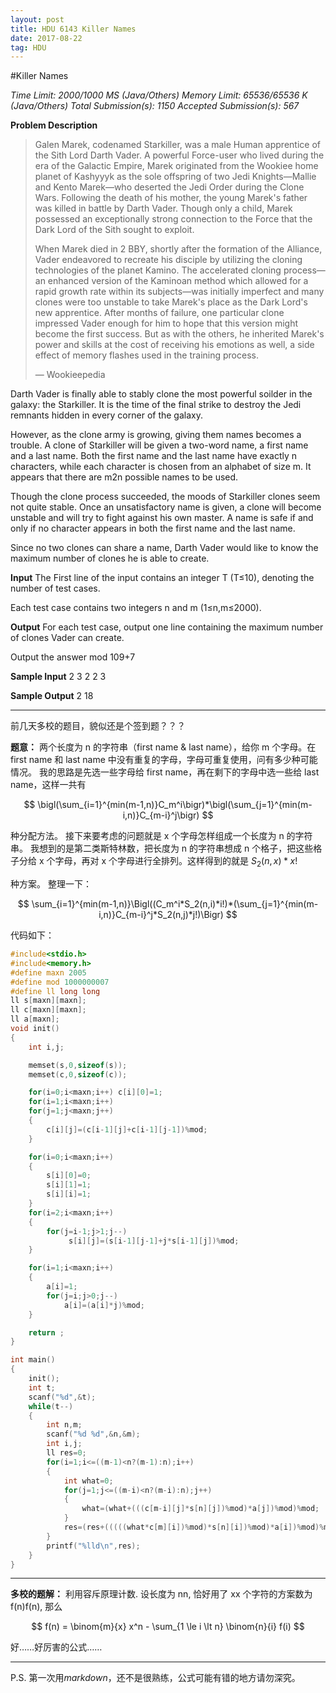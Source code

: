```yaml
---
layout: post
title: HDU 6143 Killer Names
date: 2017-08-22 
tag: HDU
---
```


#Killer Names

*Time Limit: 2000/1000 MS (Java/Others)    Memory Limit: 65536/65536 K (Java/Others)*
*Total Submission(s): 1150    Accepted Submission(s): 567*


**Problem Description**
> Galen Marek, codenamed Starkiller, was a male Human apprentice of the Sith Lord Darth Vader. A powerful Force-user who lived during the era of the Galactic Empire, Marek originated from the Wookiee home planet of Kashyyyk as the sole offspring of two Jedi Knights—Mallie and Kento Marek—who deserted the Jedi Order during the Clone Wars. Following the death of his mother, the young Marek's father was killed in battle by Darth Vader. Though only a child, Marek possessed an exceptionally strong connection to the Force that the Dark Lord of the Sith sought to exploit.
>
> When Marek died in 2 BBY, shortly after the formation of the Alliance, Vader endeavored to recreate his disciple by utilizing the cloning technologies of the planet Kamino. The accelerated cloning process—an enhanced version of the Kaminoan method which allowed for a rapid growth rate within its subjects—was initially imperfect and many clones were too unstable to take Marek's place as the Dark Lord's new apprentice. After months of failure, one particular clone impressed Vader enough for him to hope that this version might become the first success. But as with the others, he inherited Marek's power and skills at the cost of receiving his emotions as well, a side effect of memory flashes used in the training process.
>
> — Wookieepedia

Darth Vader is finally able to stably clone the most powerful soilder in the galaxy: the Starkiller. It is the time of the final strike to destroy the Jedi remnants hidden in every corner of the galaxy.

However, as the clone army is growing, giving them names becomes a trouble. A clone of Starkiller will be given a two-word name, a first name and a last name. Both the first name and the last name have exactly n characters, while each character is chosen from an alphabet of size m. It appears that there are m2n possible names to be used.

Though the clone process succeeded, the moods of Starkiller clones seem not quite stable. Once an unsatisfactory name is given, a clone will become unstable and will try to fight against his own master. A name is safe if and only if no character appears in both the first name and the last name.

Since no two clones can share a name, Darth Vader would like to know the maximum number of clones he is able to create.
 

**Input**
The First line of the input contains an integer T (T≤10), denoting the number of test cases. 

Each test case contains two integers n and m (1≤n,m≤2000).
 

**Output**
For each test case, output one line containing the maximum number of clones Vader can create.

Output the answer  mod 109+7
 

**Sample Input**
2
3 2
2 3
 

**Sample Output**
2 
18
 
----------

前几天多校的题目，貌似还是个签到题？？？

**题意：**
两个长度为 n 的字符串（first name & last name），给你 m 个字母。在 first name 和 last name 中没有重复的字母，字母可重复使用，问有多少种可能情况。
我的思路是先选一些字母给 first name，再在剩下的字母中选一些给 last name，这样一共有

$$
\bigl(\sum_{i=1}^{min(m-1,n)}C_m^i\bigr)*\bigl(\sum_{j=1}^{min(m-i,n)}C_{m-i}^j\bigr)
$$

种分配方法。
接下来要考虑的问题就是 x 个字母怎样组成一个长度为 n 的字符串。
我想到的是第二类斯特林数，把长度为 n 的字符串想成 n 个格子，把这些格子分给 x 个字母，再对 x 个字母进行全排列。这样得到的就是 $S_2(n,x)*x!$ 

种方案。
整理一下：

$$
\sum_{i=1}^{min(m-1,n)}\Bigl((C_m^i*S_2(n,i)*i!)*(\sum_{j=1}^{min(m-i,n)}C_{m-i}^j*S_2(n,j)*j!)\Bigr)
$$


代码如下：
```c++
#include<stdio.h>
#include<memory.h>
#define maxn 2005
#define mod 1000000007
#define ll long long
ll s[maxn][maxn];
ll c[maxn][maxn];
ll a[maxn];
void init()
{
    int i,j;

    memset(s,0,sizeof(s));
    memset(c,0,sizeof(c));

    for(i=0;i<maxn;i++) c[i][0]=1;
    for(i=1;i<maxn;i++)
    for(j=1;j<maxn;j++)
    {
        c[i][j]=(c[i-1][j]+c[i-1][j-1])%mod;
    }

    for(i=0;i<maxn;i++)
    {
        s[i][0]=0;
        s[i][1]=1;
        s[i][i]=1;
    }
    for(i=2;i<maxn;i++)
    {
        for(j=i-1;j>1;j--)
             s[i][j]=(s[i-1][j-1]+j*s[i-1][j])%mod;
    }

    for(i=1;i<maxn;i++)
    {
        a[i]=1;
        for(j=i;j>0;j--)
            a[i]=(a[i]*j)%mod;
    }

    return ;
}

int main()
{
    init();
    int t;
    scanf("%d",&t);
    while(t--)
    {
        int n,m;
        scanf("%d %d",&n,&m);
        int i,j;
        ll res=0;
        for(i=1;i<=((m-1)<n?(m-1):n);i++)
        {
            int what=0;
            for(j=1;j<=((m-i)<n?(m-i):n);j++)
            {
                what=(what+(((c[m-i][j]*s[n][j])%mod)*a[j])%mod)%mod;
            }
            res=(res+(((((what*c[m][i])%mod)*s[n][i])%mod)*a[i])%mod)%mod;
        }
        printf("%lld\n",res);
    }
}
```
----------

**多校的题解：**
利用容斥原理计数. 设长度为 nn, 恰好用了 xx 个字符的方案数为 f(n)f(n), 那么

$$
f(n) = \binom{m}{x} x^n - \sum_{1 \le i \lt n} \binom{n}{i} f(i)
$$

好……好厉害的公式……

----------

P.S.
第一次用*markdown*，还不是很熟练，公式可能有错的地方请勿深究。
